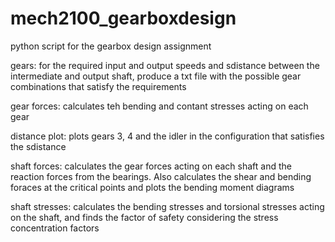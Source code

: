 # mech2100_gearboxdesign
python script for the gearbox design assignment

gears: for the required input and output speeds and sdistance between the intermediate and output shaft, produce a txt file with the possible gear combinations that satisfy the requirements

gear forces: calculates teh bending and contant stresses acting on each gear 

distance plot: plots gears 3, 4 and the idler in the configuration that satisfies the sdistance

shaft forces: calculates the gear forces acting on each shaft and the reaction forces from the bearings. Also calculates the shear and bending foraces at the critical points and plots the bending moment diagrams 

shaft stresses: calculates the bending stresses and torsional stresses acting on the shaft, and finds the factor of safety considering the stress concentration factors
